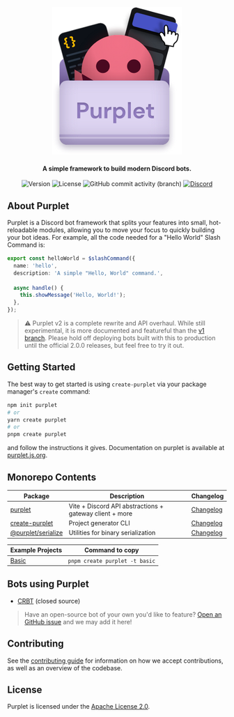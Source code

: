 <div align="center">
  <img alt="Purplet" src="sites/purplet.js.org/static/img/purplet-artwork.png" >
  <h4>A simple framework to build modern Discord bots.</h4>
  <div>
    <img src="https://img.shields.io/npm/v/purplet?color=5865F2&label=version" alt="Version">
    <img src="https://img.shields.io/github/license/CRBT-Team/Purplet?color=5865F2" alt="License">
    <img alt="GitHub commit activity (branch)" src="https://img.shields.io/github/commit-activity/m/CRBT-Team/Purplet/v2?color=5865F2">
    <a href="https://discord.gg/AvwhNtsgAC"><img src="https://img.shields.io/discord/782584672298729473?color=5865F2&label=Discord&logo=discord&logoColor=white" alt="Discord"></a>
  </div>
</div>

## About Purplet

Purplet is a Discord bot framework that splits your features into small, hot-reloadable modules, allowing you to move your focus to quickly building your bot ideas. For example, all the code needed for a "Hello World" Slash Command is:

```ts
export const helloWorld = $slashCommand({
  name: 'hello',
  description: 'A simple "Hello, World" command.',

  async handle() {
    this.showMessage('Hello, World!');
  },
});
```

> ⚠️ Purplet v2 is a complete rewrite and API overhaul. While still experimental, it is more documented and featureful than the [v1 branch][v1]. Please hold off deploying bots built with this to production until the official 2.0.0 releases, but feel free to try it out.

[1]: https://purplet.js.org/docs/slash-commands.html
[v1]: https://github.com/CRBT-Team/Purplet/tree/main

## Getting Started

The best way to get started is using `create-purplet` via your package manager's `create` command:

```sh
npm init purplet
# or
yarn create purplet
# or
pnpm create purplet
```

and follow the instructions it gives. Documentation on purplet is available at [purplet.js.org](https://purplet.js.org/docs/getting-started).

## Monorepo Contents

| Package | Description | Changelog |
| --- | --- | --- |
| [purplet](packages/purplet) | Vite + Discord API abstractions + gateway client + more | [Changelog](packages/purplet/CHANGELOG.md) |
| [create-purplet](packages/create-purplet) | Project generator CLI | [Changelog](packages/create-purplet/CHANGELOG.md) |
| [@purplet/serialize](packages/serialize) | Utilities for binary serialization | [Changelog](packages/serialize/CHANGELOG.md) |

| Example Projects        | Command to copy                |
| ----------------------- | ------------------------------ |
| [Basic](examples/basic) | `pnpm create purplet -t basic` |

## Bots using Purplet

- [CRBT](https://crbt.app/) (closed source)

> Have an open-source bot of your own you'd like to feature? [Open an GitHub issue](https://github.com/CRBT-Team/Purplet/issues) and we may add it here!

## Contributing

See the [contributing guide](CONTRIBUTING.md) for information on how we accept contributions, as well as an overview of the codebase.

## License

Purplet is licensed under the [Apache License 2.0](https://github.com/CRBT-Team/Purplet/blob/main/LICENSE).
